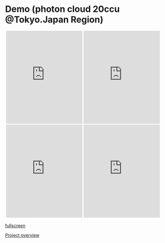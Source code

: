 # Demo (photon cloud 20ccu @Tokyo.Japan Region)
<div align="center" width="2000px">
<iframe src="https://playcanv.as/p/m9ZoTmjj/" frameborder="0" width="49%" height="300px"></iframe>

<iframe src="https://playcanv.as/p/m9ZoTmjj/" frameborder="0" width="49%" height="300px"></iframe>

<iframe src="https://playcanv.as/p/m9ZoTmjj/" frameborder="0" width="49%" height="300px"></iframe>

<iframe src="https://playcanv.as/p/m9ZoTmjj/" frameborder="0" width="49%" height="300px"></iframe>
</div>

[fullscreen](https://playcanv.as/p/m9ZoTmjj/)

[Project overview](https://playcanvas.com/project/433966/overview/photonstarterkit)